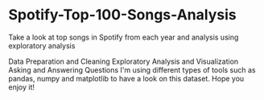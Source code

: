 # Spotify-Top-100-Songs-Analysis
Take a look at top songs in Spotify from each year and analysis using exploratory analysis

Data Preparation and Cleaning
Exploratory Analysis and Visualization
Asking and Answering Questions
I'm using different types of tools such as pandas, numpy and matplotlib to have a look on this dataset. Hope you enjoy it!
